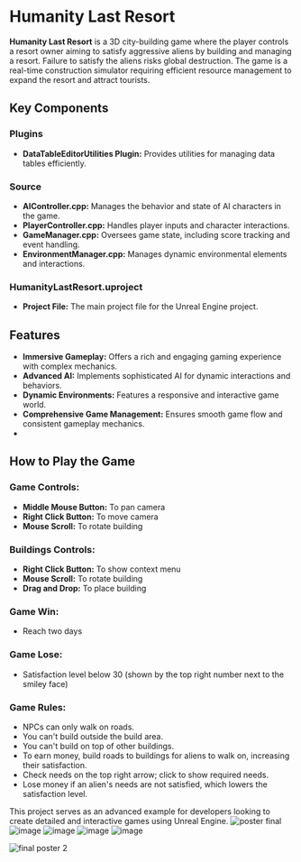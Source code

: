 # Humanity Last Resort

**Humanity Last Resort** is a 3D city-building game where the player controls a resort owner aiming to satisfy aggressive aliens by building and managing a resort. Failure to satisfy the aliens risks global destruction. The game is a real-time construction simulator requiring efficient resource management to expand the resort and attract tourists.

## Key Components
### Plugins
- **DataTableEditorUtilities Plugin:** Provides utilities for managing data tables efficiently.

### Source
- **AIController.cpp:** Manages the behavior and state of AI characters in the game.
- **PlayerController.cpp:** Handles player inputs and character interactions.
- **GameManager.cpp:** Oversees game state, including score tracking and event handling.
- **EnvironmentManager.cpp:** Manages dynamic environmental elements and interactions.

### HumanityLastResort.uproject
- **Project File:** The main project file for the Unreal Engine project.

## Features

- **Immersive Gameplay:** Offers a rich and engaging gaming experience with complex mechanics.
- **Advanced AI:** Implements sophisticated AI for dynamic interactions and behaviors.
- **Dynamic Environments:** Features a responsive and interactive game world.
- **Comprehensive Game Management:** Ensures smooth game flow and consistent gameplay mechanics.
- 
## How to Play the Game

### Game Controls:
- **Middle Mouse Button:** To pan camera
- **Right Click Button:** To move camera
- **Mouse Scroll:** To rotate building

### Buildings Controls:
- **Right Click Button:** To show context menu
- **Mouse Scroll:** To rotate building
- **Drag and Drop:** To place building 

### Game Win:
- Reach two days

### Game Lose:
- Satisfaction level below 30 (shown by the top right number next to the smiley face)

### Game Rules:
- NPCs can only walk on roads.
- You can't build outside the build area.
- You can't build on top of other buildings.
- To earn money, build roads to buildings for aliens to walk on, increasing their satisfaction.
- Check needs on the top right arrow; click to show required needs.
- Lose money if an alien's needs are not satisfied, which lowers the satisfaction level.

This project serves as an advanced example for developers looking to create detailed and interactive games using Unreal Engine.
![poster final](https://github.com/khaled71612000/HumanityLastResort/assets/59780800/c1a1c1be-b301-4925-9f10-0bc13e41eaf7)
![image](https://github.com/khaled71612000/HumanityLastResort/assets/59780800/34d23918-aa1b-402a-aa5b-4efb13b9fa2e)
![image](https://github.com/khaled71612000/HumanityLastResort/assets/59780800/28c04c96-4fdf-49fe-8a22-7b6531e97ed4)
![image](https://github.com/khaled71612000/HumanityLastResort/assets/59780800/35f10fb9-e22b-4bb2-8f1b-60448ab596b2)
![image](https://github.com/khaled71612000/HumanityLastResort/assets/59780800/4ded770f-2eb3-4d45-9241-3b10f1731669)

![final poster 2](https://github.com/khaled71612000/HumanityLastResort/assets/59780800/20717fd3-7213-46fe-8de1-ab77a72a149f)
